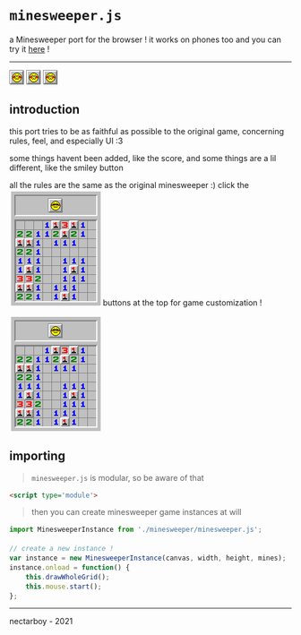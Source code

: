 # `minesweeper.js`
a Minesweeper port for the browser !
it works on phones too and you can try it [here](https://nectarboy.github.io/minesweeper.js) !

---
<!-- this is the ugliest shit ever but it works heheheh -->
<img src='https://github.com/nectarboy/minesweeper.js/blob/main/src/img/smiley_caution.png?raw=true'> <img src='https://github.com/nectarboy/minesweeper.js/blob/main/src/img/smiley_caution.png?raw=true'> <img src='https://github.com/nectarboy/minesweeper.js/blob/main/src/img/smiley_caution.png?raw=true'>

## introduction
this port tries to be as faithful as possible to the original game,
concerning rules, feel, and especially UI :3

some things havent been added, like the score,
and some things are a lil different, like the smiley button

all the rules are the same as the original minesweeper :)
click the <img src='https://github.com/nectarboy/minesweeper.js/blob/main/doc/lessgooo.png?raw=true'> buttons at the top for game customization !

![example](https://github.com/nectarboy/minesweeper.js/blob/main/doc/lessgooo.png?raw=true 'lessgooo')

## importing
>`minesweeper.js` is modular, so be aware of that
```html
<script type='module'>
```

>then you can create minesweeper game instances at will
```javascript
import MinesweeperInstance from './minesweeper/minesweeper.js';

// create a new instance !
var instance = new MinesweeperInstance(canvas, width, height, mines);
instance.onload = function() {
    this.drawWholeGrid();
    this.mouse.start();
};
```

---

nectarboy - 2021
